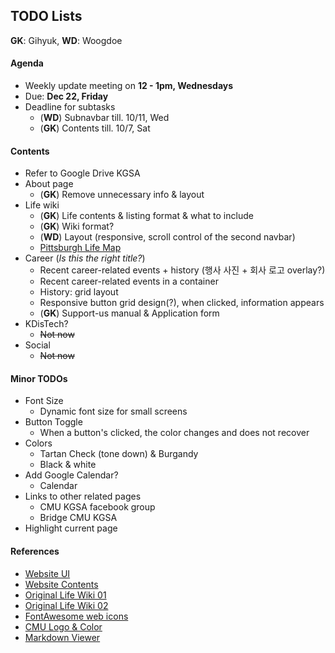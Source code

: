 ## TODO Lists

**GK**: Gihyuk, **WD**: Woogdoe

#### Agenda

* Weekly update meeting on **12 - 1pm, Wednesdays**
* Due: **Dec 22, Friday**
* Deadline for subtasks
    * (**WD**) Subnavbar till. 10/11, Wed
    * (**GK**) Contents till. 10/7, Sat

#### Contents

* Refer to Google Drive KGSA
* About page
    * (**GK**) Remove unnecessary info & layout
* Life wiki
    * (**GK**) Life contents & listing format & what to include
    * (**GK**) Wiki format?
    * (**WD**) Layout (responsive, scroll control of the second navbar)
    * [Pittsburgh Life Map][1]
* Career (_Is this the right title?_)
    * Recent career-related events + history (행사 사진 + 회사 로고 overlay?)
    * Recent career-related events in a container
    * History: grid layout
    * Responsive button grid design(?), when clicked, information appears
    * (**GK**) Support-us manual & Application form
* KDisTech?
    * ~~Not now~~
* Social
    * ~~Not now~~

#### Minor TODOs

* Font Size
    * Dynamic font size for small screens
* Button Toggle
    * When a button's clicked, the color changes and does not recover
* Colors
    * Tartan Check (tone down) & Burgandy
    * Black & white
* Add Google Calendar?
    * Calendar
* Links to other related pages
    * CMU KGSA facebook group
    * Bridge CMU KGSA
* Highlight current page

#### References
* [Website UI](https://docs.google.com/document/d/1IgYCyZnGQ4WkO2YuNBUxI4ExWegJVBFkv49aiti0gYk/edit)
* [Website Contents](https://docs.google.com/document/d/1sfCX2gAXtHAe_IP72Fu0zbIAsBtNutSaXqhrHA_vbJQ/edit)
* [Original Life Wiki 01](https://docs.google.com/document/d/1-f6LXudh0-cbSQagtOdUu7Y-vRJV0Yy-JvRWSRaoYUg/edit?usp=sharing)
* [Original Life Wiki 02](https://docs.google.com/document/d/1WGevrcWeZ_PnSekDaYWJ-wf92NOXTdwVfM0vj6GNhMM/edit?usp=sharing)
* [FontAwesome web icons](https://www.w3schools.com/icons/fontawesome_icons_webapp.asp)
* [CMU Logo & Color](https://www.cmu.edu/marcom/brand-standards/logos-colors-type.html)
* [Markdown Viewer](https://dillinger.io/)

[1]: https://www.google.com/maps/d/u/0/viewer?ll=40.43858599999999%2C-79.94853999999998&spn=0.060361%2C0.11055&hl=ko&msa=0&z=13&ie=UTF8&mid=1pdvAq0ZaCxz2QqOg3fzoKrknR7U